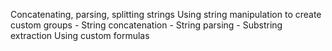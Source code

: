 Concatenating, parsing, splitting strings
Using string manipulation to create custom groups
	- String concatenation
	- String parsing
	- Substring extraction
Using custom formulas 
